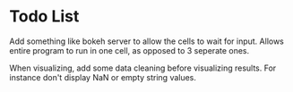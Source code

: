 # Todo List

Add something like bokeh server to allow the cells to wait for input. Allows entire program to run in one cell, as opposed to 3 seperate ones.

When visualizing, add some data cleaning before visualizing results. For instance don't display NaN or empty string values.